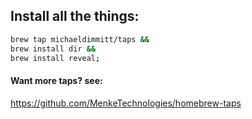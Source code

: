 ## Install all the things: 
```bash
brew tap michaeldimmitt/taps && 
brew install dir && 
brew install reveal;
```
#### Want more taps? see: 
https://github.com/MenkeTechnologies/homebrew-taps
